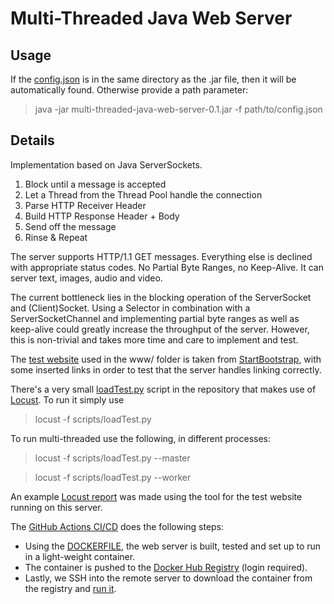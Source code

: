 
# Multi-Threaded Java Web Server

## Usage

If the [config.json](config.json) is in the same directory as the .jar file, then it will be automatically found. Otherwise provide a path parameter:

> java -jar multi-threaded-java-web-server-0.1.jar -f path/to/config.json

## Details

Implementation based on Java ServerSockets. 

  1. Block until a message is accepted
  2. Let a Thread from the Thread Pool handle the connection
  3. Parse HTTP Receiver Header
  4. Build HTTP Response Header + Body
  5. Send off the message
  6. Rinse & Repeat

The server supports HTTP/1.1 GET messages. Everything else is declined with appropriate status codes. No Partial Byte Ranges, no Keep-Alive. It can server text, images, audio and video.

The current bottleneck lies in the blocking operation of the ServerSocket and (Client)Socket. Using a Selector in combination with a ServerSocketChannel and implementing partial byte ranges as well as keep-alive could greatly increase the throughput of the server. However, this is non-trivial and takes more time and care to implement and test.

The [test website](http://65.21.145.57) used in the www/ folder is taken from [StartBootstrap](https://github.com/StartBootstrap/startbootstrap-landing-page/tree/master), with some inserted links in order to test that the server handles linking correctly.

There's a very small [loadTest.py](scripts/loadTest.py) script in the repository that makes use of [Locust](https://locust.io). To run it simply use

> locust -f scripts/loadTest.py 

To run multi-threaded use the following, in different processes:

> locust -f scripts/loadTest.py --master

> locust -f scripts/loadTest.py --worker

An example [Locust report](http://65.21.145.57/report) was made using the tool for the test website running on this server.

The [GitHub Actions CI/CD](.github/workflows/build-and-deploy.yml) does the following steps:

- Using the [DOCKERFILE](DOCKERFILE), the web server is built, tested and set up to run in a light-weight container. 
- The container is pushed to the [Docker Hub Registry](https://hub.docker.com/repository/docker/pragmaticfox/multi-threaded-java-web-server) (login required).
- Lastly, we SSH into the remote server to download the container from the registry and [run it](http://65.21.145.57).
